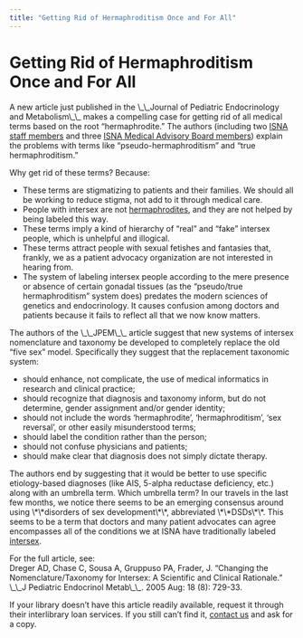 ```yaml
---
title: "Getting Rid of Hermaphroditism Once and For All"
---
```


# Getting Rid of Hermaphroditism Once and For All

<p>A new article just published in the \_\_Journal of Pediatric Endocrinology and Metabolism\_\_ makes a compelling case for getting rid of all medical terms based on the root “hermaphrodite.” The authors (including two <a href="/about/staff/"><span class="caps">ISNA</span> staff members</a> and three <a href="/about/medicalboard/"><span class="caps">ISNA</span> Medical Advisory Board members</a>) explain the problems with terms like “pseudo-hermaphroditism” and “true hermaphroditism.”  </p>

<p>Why get rid of these terms? Because:  </p>

<ul>
	<li>These terms are stigmatizing to patients and their families. We should all be working to reduce stigma, not add to it through medical care.</li>
	<li>People with intersex are not <a href="/faq/hermaphrodite">hermaphrodites</a>, and they are not helped by being labeled this way.</li>
	<li>These terms imply a kind of hierarchy of “real” and “fake” intersex people, which is unhelpful and illogical.</li>
	<li>These terms attract people with sexual fetishes and fantasies that, frankly, we as a patient advocacy organization are not interested in hearing from.</li>
	<li>The system of labeling intersex people according to the mere presence or absence of certain gonadal tissues (as the “pseudo/true hermaphroditism” system does) predates the modern sciences of genetics and endocrinology. It causes confusion among doctors and patients because it fails to reflect all that we now know matters.</li>
</ul>

<p>The authors of the \_\_JPEM\_\_ article suggest that new systems of intersex nomenclature and taxonomy be developed to completely replace the old “five sex” model. Specifically they suggest that the replacement taxonomic system:  </p>

<ul>
	<li>should enhance, not complicate, the use of medical informatics in research and clinical practice;</li>
	<li>should recognize that diagnosis and taxonomy inform, but do not determine, gender assignment and/or gender identity;</li>
	<li>should not include the words ‘hermaphrodite’, ‘hermaphroditism’, ‘sex reversal’, or other easily misunderstood terms;</li>
	<li>should label the condition rather than the person;</li>
	<li>should not confuse physicians and patients;</li>
	<li>should make clear that diagnosis does not simply dictate therapy.</li>
</ul>

<p>The authors end by suggesting that it would be better to use specific etiology-based diagnoses (like <span class="caps">AIS</span>, 5-alpha reductase deficiency, etc.) along with an umbrella term. Which umbrella term? In our travels in the last few months, we notice there seems to be an emerging consensus around using \*\*disorders of sex development\*\*, abbreviated \*\*DSDs\*\*. This seems to be a term that doctors and many patient advocates can agree encompasses all of the conditions we at <span class="caps">ISNA</span> have traditionally labeled <a href="/faq/what_is_intersex">intersex</a>.  </p>

<p>For the full article, see:  <br />
Dreger AD, Chase C, Sousa A, Gruppuso PA, Frader, J. &#8220;Changing the Nomenclature/Taxonomy for Intersex: A Scientific and Clinical Rationale.&#8221; \_\_J Pediatric Endocrinol Metab\_\_. 2005 Aug: 18 (8): 729-33.  </p>

<p>If your library doesn&#8217;t have this article readily available, request it through their interlibrary loan services. If you still can&#8217;t find it, <a href="/contact/email">contact us</a> and ask for a copy.</p>